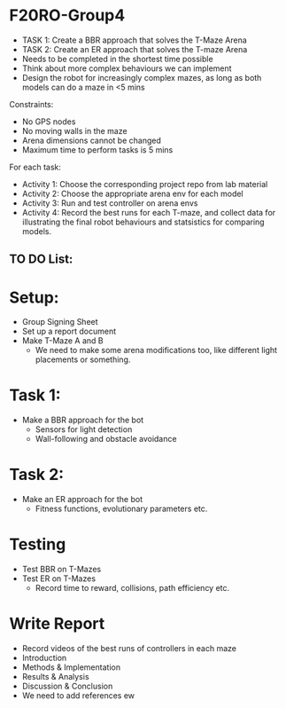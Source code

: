 # F20RO-Group4
* TASK 1: Create a BBR approach that solves the T-Maze Arena
* TASK 2: Create an ER approach that solves the T-maze Arena
* Needs to be completed in the shortest time possible
* Think about more complex behaviours we can implement
* Design the robot for increasingly complex mazes, as long as both models can do a maze in <5 mins

Constraints:
* No GPS nodes
* No moving walls in the maze
* Arena dimensions cannot be changed
* Maximum time to perform tasks is 5 mins

For each task:
* Activity 1: Choose the corresponding project repo from lab material
* Activity 2: Choose the appropriate arena env for each model
* Activity 3: Run and test controller on arena envs
* Activity 4: Record the best runs for each T-maze, and collect data for illustrating the final robot behaviours and statsistics for comparing models.

## TO DO List:

  # Setup:
  * Group Signing Sheet
  * Set up a report document
  * Make T-Maze A and B
    * We need to make some arena modifications too, like different light placements or something. 

  # Task 1:
  * Make a BBR approach for the bot
    * Sensors for light detection
    * Wall-following and obstacle avoidance
 
  # Task 2:
  * Make an ER approach for the bot
    * Fitness functions, evolutionary parameters etc.

  # Testing
  * Test BBR on T-Mazes 
  * Test ER on T-Mazes
    * Record time to reward, collisions, path efficiency etc.

  # Write Report
  * Record videos of the best runs of controllers in each maze
  * Introduction
  * Methods & Implementation
  * Results & Analysis
  * Discussion & Conclusion
  * We need to add references ew

